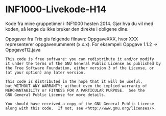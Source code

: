INF1000-Livekode-H14
====================

Kode fra mine gruppetimer i INF1000 høsten 2014. Gjør hva du vil med koden, så lenge du ikke bruker den direkte i obligene dine.

Oppgaver fra Trix gis følgende filnavn: OppgaveXXX, hvor XXX representerer oppgavenummeret (x.x.x). For eksempel: Oppgave 1.1.2 -> Oppgave112.java



    This code is free software: you can redistribute it and/or modify
    it under the terms of the GNU General Public License as published by
    the Free Software Foundation, either version 3 of the License, or
    (at your option) any later version.

    This code is distributed in the hope that it will be useful,
    but WITHOUT ANY WARRANTY; without even the implied warranty of
    MERCHANTABILITY or FITNESS FOR A PARTICULAR PURPOSE.  See the
    GNU General Public License for more details.

    You should have received a copy of the GNU General Public License
    along with this code.  If not, see <http://www.gnu.org/licenses/>.
